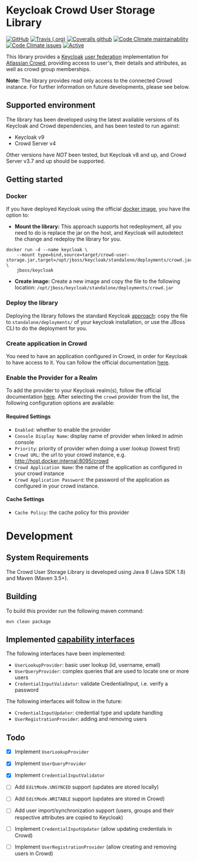 # Keycloak Crowd User Storage Library

[![GitHub](https://img.shields.io/github/license/hdensity/keycloak-crowd-user-federation)](https://github.com/hdensity/keycloak-crowd-user-federation/blob/master/LICENSE)
[![Travis (.org)](https://img.shields.io/travis/github/hdensity/keycloak-crowd-user-federation)](https://travis-ci.com/github/hdensity/keycloak-crowd-user-federation)
[![Coveralls github](https://img.shields.io/coveralls/github/hdensity/keycloak-crowd-user-federation)](https://coveralls.io/github/hdensity/keycloak-crowd-user-federation)
[![Code Climate maintainability](https://img.shields.io/codeclimate/maintainability/hdensity/keycloak-crowd-user-federation)](https://codeclimate.com/github/hdensity/keycloak-crowd-user-federation)
[![Code Climate issues](https://img.shields.io/codeclimate/issues/hdensity/keycloak-crowd-user-federation)](https://codeclimate.com/github/hdensity/keycloak-crowd-user-federation/issues)
[![Active](http://img.shields.io/badge/Status-Active-green.svg)](https://github.com/hdensity/keycloak-crowd-user-federation) 

This library provides a [Keycloak](https://github.com/keycloak/keycloak) [user federation](https://www.keycloak.org/docs/latest/server_development/#_user-storage-spi) implementation for [Atlassian Crowd](https://www.atlassian.com/software/crowd), providing access to user's, their details and attributes, as well as crowd group memberships.

**Note:** The library provides read only access to the connected Crowd instance. For further information on future developments, please see below.

## Supported environment

The library has been developed using the latest available versions of its Keycloak and Crowd dependencies, and has been tested to run against:

* Keycloak v9
* Crowd Server v4

Other versions have *NOT* been tested, but Keycloak v8 and up, and Crowd Server v3.7 and up should be supported.

## Getting started

### Docker

If you have deployed Keycloak using the official [docker image](https://hub.docker.com/r/jboss/keycloak/), you have the option to:

* **Mount the library:** This approach supports hot redeployment, all you need to do is replace the jar on the host, and Keycloak will autodetect the change and redeploy the library for you.

```
docker run -d --name keycloak \
    --mount type=bind,source=target/crowd-user-storage.jar,target=/opt/jboss/keycloak/standalone/deployments/crowd.jar \
    jboss/keycloak
```

* **Create image:** Create a new image and copy the file to the following location: `/opt/jboss/keycloak/standalone/deployments/crowd.jar`

### Deploy the library

Deploying the library follows the standard Keycloak [approach](https://www.keycloak.org/docs/latest/server_development/#packaging-and-deployment): copy the file to `standalone/deployments/` of your keycloak installation, or use the JBoss CLI to do the deployment for you.

### Create application in Crowd

You need to have an application configured in Crowd, in order for Keycloak to have access to it. You can follow the official documentation [here](https://confluence.atlassian.com/crowd/adding-an-application-18579591.html).

### Enable the Provider for a Realm

To add the provider to your Keycloak realm(s), follow the official documentation [here](https://www.keycloak.org/docs/latest/server_admin/#adding-a-provider). After selecting the `crowd` provider from the list, the following configuration options are available:

#### Required Settings
* `Enabled`: whether to enable the provider
* `Console Display Name`: display name of provider when linked in admin console
* `Priority`: priority of provider when doing a user lookup (lowest first)
* `Crowd URL`: the url to your crowd instance, e.g. http://host.docker.internal:8095/crowd
* `Crowd Application Name`: the name of the application as configured in your crowd instance
* `Crowd Application Password`: the password of the application as configured in your crowd instance.

#### Cache Settings
* `Cache Policy`: the cache policy for this provider

# Development

## System Requirements

The Crowd User Storage Library is developed using Java 8 (Java SDK 1.8) and Maven (Maven 3.5+).

## Building

To build this provider run the following maven command:

```
mvn clean package
```

## Implemented [capability interfaces](https://www.keycloak.org/docs/latest/server_development/#provider-capability-interfaces)

The following interfaces have been implemented:

* `UserLookupProvider`: basic user lookup (id, username, email)
* `UserQueryProvider`: complex queries that are used to locate one or more users
* `CredentialInputValidator`: validate CredentialInput, i.e. verify a password

The following interfaces will follow in the future:

* `CredentialInputUpdater`: credential type and update handling
* `UserRegistrationProvider`: adding and removing users

## Todo

- [x] Implement `UserLookupProvider`
- [x] Implement `UserQueryProvider`
- [x] Implement `CredentialInputValidator`

- [ ] Add `EditMode.UNSYNCED` support (updates are stored locally)
- [ ] Add `EditMode.WRITABLE` support (updates are stored in Crowd)
- [ ] Add user import/synchronization support (users, groups and their respective attributes are copied to Keycloak)
- [ ] Implement `CredentialInputUpdater` (allow updating credentials in Crowd)
- [ ] Implement `UserRegistrationProvider` (allow creating and removing users in Crowd)